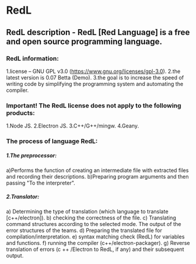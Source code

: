 # RedL

## RedL description - RedL [Red Language] is a free and open source programming language.
    


### RedL information:

1.license – GNU GPL v3.0 (https://www.gnu.org/licenses/gpl-3.0). 
2.the latest version is 0.07 Betta (Demo).
3.the goal is to increase the speed of writing code by simplifying the programming system and automating the compiler.


### Important! The RedL license does not apply to the following products:
    
1.Node JS.
2.Electron JS.
3.C++/G++/mingw.
4.Geany.

### The process of language RedL:

##### 1.The preprocessor:

a)Performs the function of creating an intermediate file with extracted files and recording their descriptions. 
b)Preparing program arguments and then passing "To the interpreter".

##### 2.Translator:

a) Determining the type of translation (which language to translate [c++/electron]).
b) checking the correctness of the file.
c) Translating command structures according to the selected mode. The output of the error structures of the teams.
d) Preparing the translated file for compilation/interpretation.
e) syntax matching check (RedL) for variables and functions.
f) running the compiler (c++/electron-packager).
g) Reverse translation of errors (c ++ /Electron to RedL, if any) and their subsequent output.




